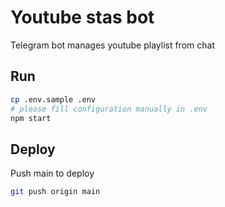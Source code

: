 # Youtube stas bot

Telegram bot manages youtube playlist from chat

## Run
```bash
cp .env.sample .env
# please fill configuration manually in .env
npm start
```

## Deploy
Push main to deploy
```bash
git push origin main
```
